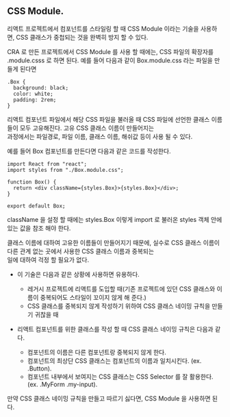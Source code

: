 ## CSS Module.   

리액트 프로젝트에서 컴포넌트를 스타일링 할 때 CSS Module 이라는 기술을 사용하면, CSS 클래스가 중첩되는 것을 완벽히 방지 할 수 있다.   

CRA 로 만든 프로젝트에서 CSS Module 를 사용 할 때에는, CSS 파일의 확장자를 .module.csss 로 하면 된다. 예를 들어 다음과 같이 Box.module.css 라는 파일을 만들게 된다면   

```
.Box {
  background: black;
  color: white;
  padding: 2rem;
}
```

리액트 컴포넌트 파일에서 해당 CSS 파일을 불러올 때 CSS 파일에 선언한 클래스 이름들이 모두 고유해진다. 고유 CSS 클래스 이름이 만들어지는  
과정에서는 파일경로, 파일 이름, 클래스 이름, 해쉬값 등이 사용 될 수 있다.   

예를 들어 Box 컴포넌트를 만든다면 다음과 같은 코드를 작성한다.  

```
import React from "react";
import styles from "./Box.module.css";

function Box() {
  return <div className={styles.Box}>{styles.Box}</div>;
}

export default Box;
```

className 을 설정 할 때에는 styles.Box 이렇게 import 로 불러온 styles 객체 안에 있는 값을 참조 해야 한다.   

클래스 이름에 대하여 고유한 이름들이 만들어지기 때문에, 실수로 CSS 클래스 이름이 다른 관계 없는 곳에서 사용한 CSS 클래스 이름과 중복되는   
일에 대하여 걱정 할 필요가 없다.  

* 이 기술은 다음과 같은 상황에 사용하면 유용하다.  
  * 레거시 프로젝트에 리액트를 도입할 때(기존 프로젝트에 있던 CSS 클래스와 이름이 중복되어도 스타일이 꼬이지 않게 해 준다.)  
  * CSS 클래스를 중복되지 않게 작성하기 위하여 CSS 클래스 네이밍 규칙을 만들기 귀찮을 때    

* 리액트 컴포넌트를 위한 클래스를 작성 할 때 CSS 클래스 네이밍 규칙은 다음과 같다.  
  * 컴포넌트의 이름은 다른 컴포넌트랑 중복되지 않게 한다.  
  * 컴포넌트의 최상단 CSS 클래스는 컴포넌트의 이름과 일치시킨다. (ex. .Button).   
  * 컴포넌트 내부에서 보여지는 CSS 클래스는 CSS Selector 를 잘 활용한다. (ex. .MyForm .my-input).    

만약 CSS 클래스 네이밍 규칙을 만들고 따르기 싫다면, CSS Module 을 사용하면 된다.  


